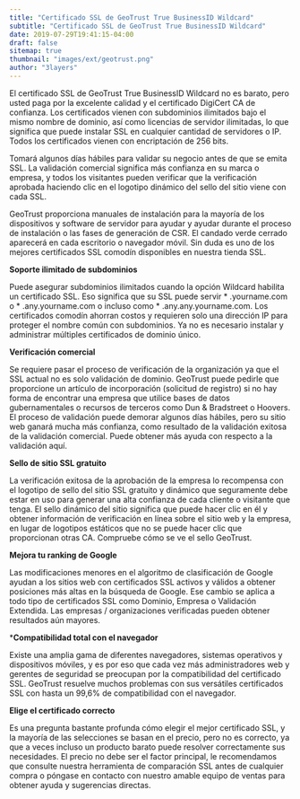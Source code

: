 ```yaml
---
title: "Certificado SSL de GeoTrust True BusinessID Wildcard"
subtitle: "Certificado SSL de GeoTrust True BusinessID Wildcard"
date: 2019-07-29T19:41:15-04:00
draft: false
sitemap: true
thumbnail: "images/ext/geotrust.png"
author: "3layers"
---
```


El certificado SSL de GeoTrust True BusinessID Wildcard no es barato, pero usted paga por la excelente calidad y el certificado DigiCert CA de confianza. Los certificados vienen con subdominios ilimitados bajo el mismo nombre de dominio, así como licencias de servidor ilimitadas, lo que significa que puede instalar SSL en cualquier cantidad de servidores o IP. Todos los certificados vienen con encriptación de 256 bits.

Tomará algunos días hábiles para validar su negocio antes de que se emita SSL. La validación comercial significa más confianza en su marca o empresa, y todos los visitantes pueden verificar que la verificación aprobada haciendo clic en el logotipo dinámico del sello del sitio viene con cada SSL.

GeoTrust proporciona manuales de instalación para la mayoría de los dispositivos y software de servidor para ayudar y ayudar durante el proceso de instalación o las fases de generación de CSR. El candado verde cerrado aparecerá en cada escritorio o navegador móvil. Sin duda es uno de los mejores certificados SSL comodín disponibles en nuestra tienda SSL.

**Soporte ilimitado de subdominios**

Puede asegurar subdominios ilimitados cuando la opción Wildcard habilita un certificado SSL. Eso significa que su SSL puede servir * .yourname.com o * .any.yourname.com o incluso como * .any.any.yourname.com. Los certificados comodín ahorran costos y requieren solo una dirección IP para proteger el nombre común con subdominios. Ya no es necesario instalar y administrar múltiples certificados de dominio único.

**Verificación comercial**

Se requiere pasar el proceso de verificación de la organización ya que el SSL actual no es solo validación de dominio. GeoTrust puede pedirle que proporcione un artículo de incorporación (solicitud de registro) si no hay forma de encontrar una empresa que utilice bases de datos gubernamentales o recursos de terceros como Dun & Bradstreet o Hoovers. El proceso de validación puede demorar algunos días hábiles, pero su sitio web ganará mucha más confianza, como resultado de la validación exitosa de la validación comercial. Puede obtener más ayuda con respecto a la validación aquí.

**Sello de sitio SSL gratuito**

La verificación exitosa de la aprobación de la empresa lo recompensa con el logotipo de sello del sitio SSL gratuito y dinámico que seguramente debe estar en uso para generar una alta confianza de cada cliente o visitante que tenga. El sello dinámico del sitio significa que puede hacer clic en él y obtener información de verificación en línea sobre el sitio web y la empresa, en lugar de logotipos estáticos que no se puede hacer clic que proporcionan otras CA. Compruebe cómo se ve el sello GeoTrust.

**Mejora tu ranking de Google**

Las modificaciones menores en el algoritmo de clasificación de Google ayudan a los sitios web con certificados SSL activos y válidos a obtener posiciones más altas en la búsqueda de Google. Ese cambio se aplica a todo tipo de certificados SSL como Dominio, Empresa o Validación Extendida. Las empresas / organizaciones verificadas pueden obtener resultados aún mayores.

***Compatibilidad total con el navegador**

Existe una amplia gama de diferentes navegadores, sistemas operativos y dispositivos móviles, y es por eso que cada vez más administradores web y gerentes de seguridad se preocupan por la compatibilidad del certificado SSL. GeoTrust resuelve muchos problemas con sus versátiles certificados SSL con hasta un 99,6% de compatibilidad con el navegador.

**Elige el certificado correcto**

Es una pregunta bastante profunda cómo elegir el mejor certificado SSL, y la mayoría de las selecciones se basan en el precio, pero no es correcto, ya que a veces incluso un producto barato puede resolver correctamente sus necesidades. El precio no debe ser el factor principal, le recomendamos que consulte nuestra herramienta de comparación SSL antes de cualquier compra o póngase en contacto con nuestro amable equipo de ventas para obtener ayuda y sugerencias directas.